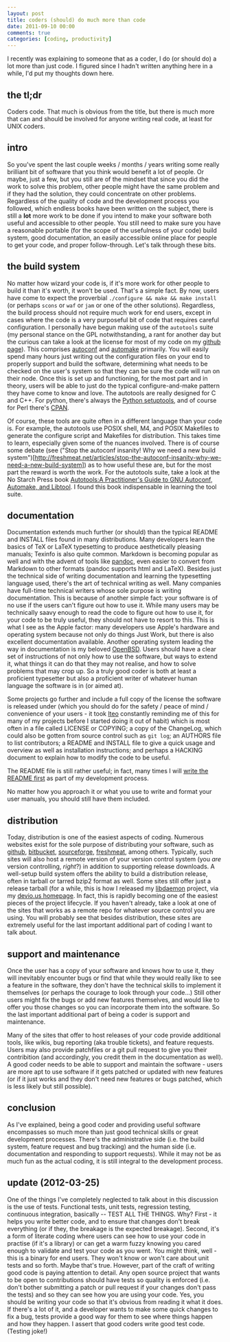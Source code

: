 ```yaml
---
layout: post
title: coders (should) do much more than code
date: 2011-09-10 00:00
comments: true
categories: [coding, productivity]
---
```


I recently was explaining to someone that as a coder, I do (or should do)
a lot more than just code. I figured since I hadn't written anything here in
a while, I'd put my thoughts down here.

the tl;dr
---------
Coders code. That much is obvious from the title, but there is much more that
can and should be involved for anyone writing real code, at least for UNIX
coders. 

intro
-----
So you've spent the last couple weeks / months / years writing some really
brilliant bit of software that you think would benefit a lot of people. Or 
maybe, just a few, but you still are of the mindset that since you did the
work to solve this problem, other people might have the same problem and if
they had the solution, they could concentrate on other problems. Regardless
of the quality of code and the development process you followed, which endless
books have been written on the subject, there is still a **lot** more work to
be done if you intend to make your software both useful and accessible to 
other people. You still need to make sure you have a reasonable portable
(for the scope of the usefulness of your code) build system, good documentation,
an easily accessible online place for people to get your code, and proper
follow-through. Let's talk through these bits.

<!-- more -->

the build system
----------------
No matter how wizard your code is, if it's more work for other people to build
it than it's worth, it won't be used. That's a simple fact. By now, users have
come to expect the proverbial `./configure && make && make install` (or 
perhaps `scons` or `waf` or `jam` or one of the other solutions). Regardless,
the build process should not require much work for end users, except in cases
where the code is a very purposeful bit of code that requires careful 
configuration. I personally have begun making use of the `autotools` suite
(my personal stance on the GPL notwithstanding, a rant for another day but 
the curious can take a look at the license for most of my code on my 
[github page](https://github.com/kisom/)). This comprises 
[autoconf](http://www.gnu.org/software/autoconf/) and 
[automake](http://www.gnu.org/software/automake/) primarily. You will easily
spend many hours just writing out the configuration files on your end to
properly support and build the software, determining what needs to be checked
on the user's system so that they can be sure the code will run on their node.
Once this is set up and functioning, for the most part and in theory, users
will be able to just do the typical configure-and-make pattern they have come
to know and love. The autotools are really designed for C and C++. For python, 
there's always the [Python setuptools](http://pypi.python.org/pypi/setuptools),
and of course for Perl there's [CPAN](http://www.cpan.org/).

Of course, these tools are quite often in a different language than your code
is. For example, the autotools use POSIX shell, M4, and POSIX Makefiles to
generate the configure script and Makefiles for distribution. This takes time
to learn, especially given some of the nuances involved. There is of course
some debate (see ("Stop the autoconf insanity! Why we need a new build system")[http://freshmeat.net/articles/stop-the-autoconf-insanity-why-we-need-a-new-build-system]) 
as to how useful these are, but for the most part the reward is worth the work.
For the autotools suite, take a look at the No Starch Press book
[Autotools:A Practitioner's Guide to GNU Autoconf, Automake, and Libtool](http://nostarch.com/autotools.htm).
I found this book indispensable in learning the tool suite.

documentation
-------------
Documentation extends much further (or should) than the typical README and
INSTALL files found in many distributions. Many developers learn the basics
of TeX or LaTeX typesetting to produce aesthetically pleasing manuals; Texinfo
is also quite common. Markdown is becoming popular as well and with the advent
of tools like [pandoc](http://johnmacfarlane.net/pandoc/), even easier to
convert from Markdown to other formats (pandoc supports html and LaTeX). Besides
just the technical side of writing documentation and learning the typesetting
language used, there's the art of technical writing as well. Many companies
have full-time technical writers whose sole purpose is writing documentation.
This is because of another simple fact: your software is of no use if the users
can't figure out how to use it. While many users may be technically saavy 
enough to read the code to figure out how to use it, for your code to be truly
useful, they should not have to resort to this. This is what I see as the Apple
factor: many developers use Apple's hardware and operating system because not
only do things Just Work, but there is also excellent documentation available.
Another operating system leading the way in documentation is my beloved 
[OpenBSD](http://www.openbsd.org). Users should have a clear set of instructions
of not only how to use the software, but ways to extend it, what things it 
can do that they may not realise, and how to solve problems that may crop up.
So a truly good coder is both at least a proficient typesetter but also a
proficient writer of whatever human language the software is in (or aimed at).

Some projects go further and include a full copy of the license the software
is released under (which you should do for the safety / peace of mind / 
convenience of your users - it took [lteo](http://lteo.devio.us/) constantly
reminding me of this for many of my projects before I started doing it out 
of habit) which is most often in a file called LICENSE or COPYING; a copy of
the ChangeLog, which could also be gotten from source control such as 
`git log`; an AUTHORS file to list contributors; a README and INSTALL file to
give a quick usage and overview as well as installation instructions; and 
perhaps a HACKING document to explain how to modify the code to be useful.

The README file is still rather useful; in fact, many times I will
[write the README first](http://kyleisom.net/blog/2011/07/31-rgtdd) as part
of my development process. 

No matter how you approach it or what you use to write and format your user
manuals, you should still have them included.

distribution
------------
Today, distribution is one of the easiest aspects of coding. Numerous websites
exist for the sole purpose of distributing your software, such as 
[github](https://github.com), [bitbucket](https://www.bitbucket.org),
[sourceforge](https://www.sourceforge.net), 
[freshmeat](https://www.freshmeat.net), among others. Typically, such sites
will also host a remote version of your version control system (you *are*
version controlling, *right*?) in addition to supporting release downloads. A
well-setup build system offers the ability to build a distribution release,
often in tarball or tarred bzip2 format as well. Some sites still offer just
a release tarball (for a while, this is how I released my
[libdaemon](https://github.com/kisom/libdaemon) project, via my
[devio.us homepage](http://kisom.devio.us/src.html). In fact, this is rapidly
becoming one of the easiest pieces of the project lifecycle. If you haven't
already, take a look at one of the sites that works as a remote repo for 
whatever source control you are using. You will probably see that besides 
distribution, these sites are extremely useful for the last important additional
part of coding I want to talk about.

support and maintenance
-----------------------
Once the user has a copy of your software and knows how to use it, they will
inevitably encounter bugs or find that while they would really like to see
a feature in the software, they don't have the technical skills to implement
it themselves (or perhaps the courage to look through your code...) Still other
users might fix the bugs or add new features themselves, and would like to
offer you those changes so you can incorporate them into the software. So the
last important additional part of being a coder is support and maintenance. 

Many of the sites that offer to host releases of your code provide additional
tools, like wikis, bug reporting (aka trouble tickets), and feature requests. 
Users may also provide patchfiles or a git pull request to give you their 
contribition (and accordingly, you credit them in the documentation as well).
A good coder needs to be able to support and maintain the software - users are
more apt to use software if it gets patched or updated with new features (or
if it just works and they don't need new features or bugs patched, which is 
less likely but still possible).

conclusion
----------
As I've explained, being a good coder and providing useful software encompasses
so much more than just good technical skills or great development processes.
There's the administrative side (i.e. the build system, feature request and bug
tracking) and the human side (i.e. documentation and responding to support
requests). While it may not be as much fun as the actual coding, it is still
integral to the development process. 

update (2012-03-25)
-------------------
One of the things I've completely neglected to talk about in this discussion is
the use of tests. Functional tests, unit tests, regression testing, continuous
integration, basically -- TEST ALL THE THINGS. Why? First - it helps you write
better code, and to ensure that changes don't break everything (or if they, the
breakage is the expected breakage). Second, it's a form of literate coding where
users can see how to use your code in practise (if it's a library) or can get a
warm fuzzy knowing you cared enough to validate and test your code as you went.
You might think, well - this is a binary for end users. They won't know or won't
care about unit tests and so forth. Maybe that's true. However, part of the 
craft of writing good code is paying attention to detail. Any open source 
project that wants to be open to contributions should have tests so quality is
enforced (i.e. don't bother submitting a patch or pull request if your changes
don't pass the tests) and so they can see how you are using your code. Yes, you
should be writing your code so that it's obvious from reading it what it does.
If there's a lot of it, and a developer wants to make some quick changes to fix
a bug, tests provide a good way for them to see where things happen and how they
happen. I assert that good coders write good test code. (Testing joke!)
